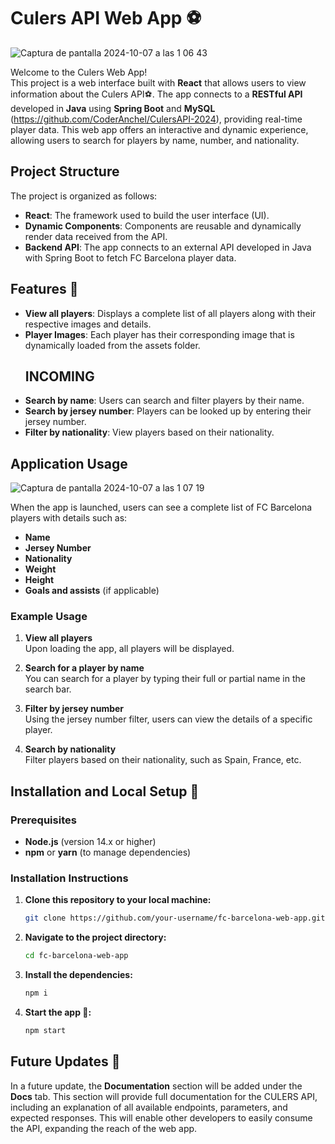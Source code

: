 # Culers API Web App ⚽️
![Captura de pantalla 2024-10-07 a las 1 06 43](https://github.com/user-attachments/assets/34f98ab8-a96a-4f23-b5b7-013ca28ee3ce)

Welcome to the Culers Web App!  
This project is a web interface built with **React** that allows users to view information about the Culers API⚽️. The app connects to a **RESTful API** developed in **Java** using **Spring Boot** and **MySQL** (https://github.com/CoderAnchel/CulersAPI-2024), providing real-time player data. This web app offers an interactive and dynamic experience, allowing users to search for players by name, number, and nationality.

## Project Structure

The project is organized as follows:

- **React**: The framework used to build the user interface (UI).
- **Dynamic Components**: Components are reusable and dynamically render data received from the API.
- **Backend API**: The app connects to an external API developed in Java with Spring Boot to fetch FC Barcelona player data.

## Features 🌟

- **View all players**: Displays a complete list of all players along with their respective images and details.
- **Player Images**: Each player has their corresponding image that is dynamically loaded from the assets folder.
  ## INCOMING 
- **Search by name**: Users can search and filter players by their name.
- **Search by jersey number**: Players can be looked up by entering their jersey number.
- **Filter by nationality**: View players based on their nationality.

## Application Usage

![Captura de pantalla 2024-10-07 a las 1 07 19](https://github.com/user-attachments/assets/015d2040-66b6-4378-bd61-17d88897c476)


When the app is launched, users can see a complete list of FC Barcelona players with details such as:

- **Name**
- **Jersey Number**
- **Nationality**
- **Weight**
- **Height**
- **Goals and assists** (if applicable)

### Example Usage

1. **View all players**  
   Upon loading the app, all players will be displayed.

2. **Search for a player by name**  
   You can search for a player by typing their full or partial name in the search bar.

3. **Filter by jersey number**  
   Using the jersey number filter, users can view the details of a specific player.

4. **Search by nationality**  
   Filter players based on their nationality, such as Spain, France, etc.

## Installation and Local Setup 🚀

### Prerequisites

- **Node.js** (version 14.x or higher)
- **npm** or **yarn** (to manage dependencies)

### Installation Instructions

1. **Clone this repository to your local machine:**

   ```bash
   git clone https://github.com/your-username/fc-barcelona-web-app.git
    ```
2. **Navigate to the project directory:**
   ```bash
   cd fc-barcelona-web-app
    ```
3. **Install the dependencies:**
   ```bash
   npm i
    ```
4. **Start the app 🚀:**
   ```bash
   npm start
    ```
   
## Future Updates 🔮

In a future update, the **Documentation** section will be added under the **Docs** tab. This section will provide full documentation for the CULERS API, including an explanation of all available endpoints, parameters, and expected responses. This will enable other developers to easily consume the API, expanding the reach of the web app.

